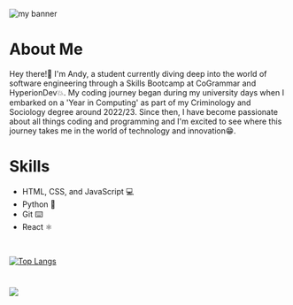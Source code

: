 ![my banner](https://github.com/andyagdw/andyagdw/assets/138252680/b702fe4a-1a09-465f-8a1c-62752f05690e)

# About Me
Hey there!👋 I'm Andy, a student currently diving deep into the world of software engineering through a Skills Bootcamp at CoGrammar and HyperionDev💥. My coding journey began during my university days when I embarked on a 'Year in Computing' as part of my Criminology and Sociology degree around 2022/23. Since then, I have become passionate about all things coding and programming and I'm excited to see where this journey takes me in the world of technology and innovation😁.

# Skills
- HTML, CSS, and JavaScript 💻
- Python 🐍
- Git ⌨️
- React ⚛️

<br >

[![Top Langs](https://github-readme-stats.vercel.app/api/top-langs/?username=andyagdw)](https://github.com/anuraghazra/github-readme-stats)

#
![](https://komarev.com/ghpvc/?username=andyagdw&style=plastic&color=dc143c&abbreviated=true)

<!-- <div id="banner" align="center"><img width="800" height="400" src="https://github.com/andyagdw/andyagdw/assets/138252680/b702fe4a-1a09-465f-8a1c-62752f05690e" alt="my banner" /></div> -->
<!-- <div id="skills">
    <img width="60" height="60" src="/images/html-5.png" alt="html icon" />
    <img width="60" height="60" src="/images/css-3.png" alt="css icon" />
    <img width="60" height="60" src="/images/js.png" alt="javascript icon" />
    <img width="60" height="60" src="/images/python.png" alt="python icon" />
    <img width="60" height="60" src="/images/react.png" alt="react icon" />
</div> -->
